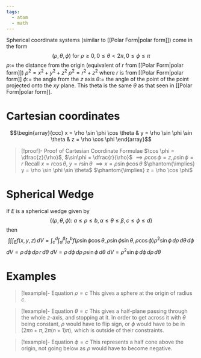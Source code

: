 ```yaml
---
tags:
  - atom
  - math
---
```

Spherical coordinate systems (similar to [[Polar Form|polar form]]) come in the form 
$$(\rho, \theta, \phi) \text{ for } \rho \ge 0,\, 0 \le \theta < 2\pi,\, 0 \le \phi \le \pi$$
$\rho :=$ the distance from the origin (equivalent of $r$ from [[Polar Form|polar form]])
	$\rho^2 = x^2 + y^2 + z^2$
	$\rho^2 = r^2 + z^2$ where $r$ is from [[Polar Form|polar form]]
$\phi :=$ the angle from the $z$ axis
$\theta :=$  the angle of the point of the point projected onto the $xy$ plane. This theta is the same $\theta$ as that seen in [[Polar Form|polar form]].

# Cartesian coordinates
$$\begin{array}{ccc}
 x = \rho \sin \phi \cos \theta & y = \rho \sin \phi \sin \theta & z = \rho \cos \phi
\end{array}$$
> [!proof]- Proof of Cartesian Coordinate Formulae
> $\cos \phi = \dfrac{z}{\rho}$, $\sin\phi = \dfrac{r}{\rho}$
> $\implies \rho \cos \phi = z, \rho \sin \phi = r$
> Recall $x = r \cos \theta$, $y = r \sin \theta$
> $\implies x = \rho \sin \phi \cos \theta$
> $\phantom{\implies} y = \rho \sin \phi \sin \theta$
> $\phantom{\implies} z = \rho \cos \phi$

# Spherical Wedge
If $E$ is a spherical wedge given by
$$ \left\{ \left(\rho, \theta, \phi\right):\: a \le \rho \le b,\, \alpha \le \theta \le \beta,\, c \le \phi \le d \right\}$$
then
$$ \int\int\int_E f(x,y,z) \, dV = \int_c^d \int _\alpha^\beta \int_a^b f(\rho \sin \phi\cos\theta, \rho \sin \phi \sin \theta, \rho \cos \phi) \rho^2 \sin\phi \, d\rho \, d\theta \, d\phi $$
$dV = \rho \, d\phi \, d\rho \, r\,d\theta$
$dV = \rho \, d\phi \, d\rho \, \rho\sin\phi \, d\theta$
$dV = \rho^2 \sin\phi \, d\phi \, d\rho \, d\theta$

# Examples
> [!example]- Equation $\rho = c$
> This gives a sphere at the origin of radius $c$.

> [!example]- Equation $\theta = c$
> This gives a half-plane passing through the whole $z$-axis, and stopping at it. In  order to get across it with $\theta$ being constant, $\rho$ would have to flip sign, or $\phi$ would have to be in $\left(2\pi n + \pi, 2\pi (n+1) \pi\right)$, which is outside of their constraints.

> [!example]- Equation $\phi = c$
> This represents a half cone above the origin, not going below as $\rho$ would have to become negative.

